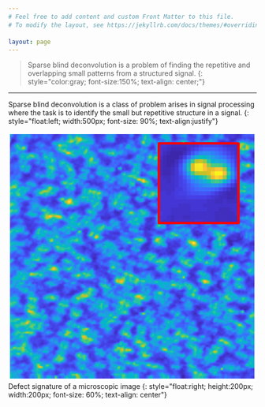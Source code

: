 ```yaml
---
# Feel free to add content and custom Front Matter to this file.
# To modify the layout, see https://jekyllrb.com/docs/themes/#overriding-theme-defaults

layout: page
---
```


>Sparse blind deconvolution is a problem of finding the repetitive and overlapping small patterns from a structured signal.
{: style="color:gray; font-size:150%; text-align: center;"}

---
Sparse blind deconvolution is a class of problem arises in signal processing where the task is to identify the small but repetitive structure in a signal. 
{: style="float:left; width:500px; font-size: 90%; text-align:justify"}

![fig1](/assets/fig_realdata_rec.png) 
Defect signature of a microscopic image
{: style="float:right; height:200px; width:200px; font-size: 60%; text-align: center"}





